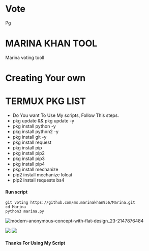 # Vote
Pg
# MARINA KHAN TOOL
Marina voting tooll

# Creating Your own

# TERMUX PKG LIST

- Do You want To Use My scripts, Follow This steps.
- pkg update && pkg update -y
- pkg install python -y
- pkg install python2 -y
- pkg install git -y
- pkg install request
- pkg install pip
- pkg install pip2
- pkg install pip3
- pkg install pip4 
- pkg install mechanize
- pip2 install mechanize lolcat
- pip2 install requests bs4

#### Run script
```pymarina
git voting https://github.com/ms.marinakhan956/Marina.git
cd Marina
python3 marina.py
```

![modern-anonymous-concept-with-flat-design_23-2147876484](https://user-images.githubusercontent.com/8155880/128670328-3cc0b237-51c5-47c9-9f5d-36578aea3fb8d.jpg)

[![](https://img.shields.io/badge/Github-wight?logo=Github&logoColor=white&labelColor=white)](https://github.com/Ms.marinakhan956) 
[![](https://img.shields.io/badge/Whatsapp-CHAT-brow?logo=Whatsapp&logoColor=dark&labelColor=white)](https://wa.me/+923269286818)

#### Thanks For Using My Script
